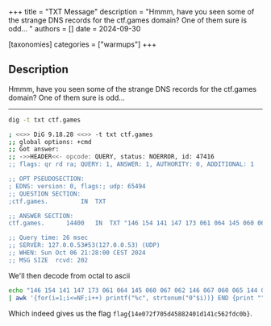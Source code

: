 +++
title = "TXT Message"
description = "Hmmm, have you seen some of the strange DNS records for the ctf.games domain? One of them sure is odd... "
authors = []
date = 2024-09-30

[taxonomies]
categories = ["warmups"]
+++

## Description

Hmmm, have you seen some of the strange DNS records for the ctf.games domain? One of them sure is odd... 

----

```bash
dig -t txt ctf.games

; <<>> DiG 9.18.28 <<>> -t txt ctf.games
;; global options: +cmd
;; Got answer:
;; ->>HEADER<<- opcode: QUERY, status: NOERROR, id: 47416
;; flags: qr rd ra; QUERY: 1, ANSWER: 1, AUTHORITY: 0, ADDITIONAL: 1

;; OPT PSEUDOSECTION:
; EDNS: version: 0, flags:; udp: 65494
;; QUESTION SECTION:
;ctf.games.			IN	TXT

;; ANSWER SECTION:
ctf.games.		14400	IN	TXT	"146 154 141 147 173 061 064 145 060 067 062 146 067 060 065 144 064 065 070 070 062 064 060 061 144 061 064 061 143 065 066 062 146 144 143 060 142 175"

;; Query time: 26 msec
;; SERVER: 127.0.0.53#53(127.0.0.53) (UDP)
;; WHEN: Sun Oct 06 21:28:00 CEST 2024
;; MSG SIZE  rcvd: 202
```

We'll then decode from octal to ascii

```bash
echo "146 154 141 147 173 061 064 145 060 067 062 146 067 060 065 144 064 065 070 070 062 064 060 061 144 061 064 061 143 065 066 062 146 144 143 060 142 175" \
| awk '{for(i=1;i<=NF;i++) printf("%c", strtonum("0"$i))} END {print ""}'
```

Which indeed gives us the flag `flag{14e072f705d45882401d141c562fdc0b}`.